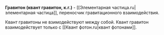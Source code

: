 **Гравитон (квант гравитон, к.г.)** - [[Элементарная частица.ru|элементарная частица]], переносчик гравитационного взаимодействия. 

Квант гравитоны не взимодействуют между собой. Квант гравитон взаимодействует только с [[Квант фотон.ru|квант фотонами]].